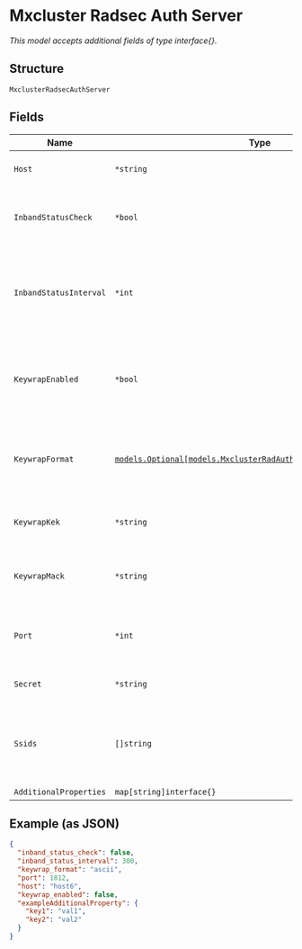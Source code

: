 
# Mxcluster Radsec Auth Server

*This model accepts additional fields of type interface{}.*

## Structure

`MxclusterRadsecAuthServer`

## Fields

| Name | Type | Tags | Description |
|  --- | --- | --- | --- |
| `Host` | `*string` | Optional | IP / hostname of RADIUS server |
| `InbandStatusCheck` | `*bool` | Optional | Whether to enable inband status check<br><br>**Default**: `false` |
| `InbandStatusInterval` | `*int` | Optional | Inband status interval, in seconds<br><br>**Default**: `300`<br><br>**Constraints**: `>= 0` |
| `KeywrapEnabled` | `*bool` | Optional | If used for Mist APs, enable keywrap algorithm. Default is false |
| `KeywrapFormat` | [`models.Optional[models.MxclusterRadAuthServerKeywrapFormatEnum]`](../../doc/models/mxcluster-rad-auth-server-keywrap-format-enum.md) | Optional | if used for Mist APs. enum: `ascii`, `hex`<br><br>**Default**: `"ascii"` |
| `KeywrapKek` | `*string` | Optional | If used for Mist APs, encryption key |
| `KeywrapMack` | `*string` | Optional | If used for Mist APs, Message Authentication Code Key |
| `Port` | `*int` | Optional | Auth port of RADIUS server<br><br>**Default**: `1812` |
| `Secret` | `*string` | Optional | Secret of RADIUS server |
| `Ssids` | `[]string` | Optional | List of ssids that will use this server if match_ssid is true and match is found |
| `AdditionalProperties` | `map[string]interface{}` | Optional | - |

## Example (as JSON)

```json
{
  "inband_status_check": false,
  "inband_status_interval": 300,
  "keywrap_format": "ascii",
  "port": 1812,
  "host": "host6",
  "keywrap_enabled": false,
  "exampleAdditionalProperty": {
    "key1": "val1",
    "key2": "val2"
  }
}
```

